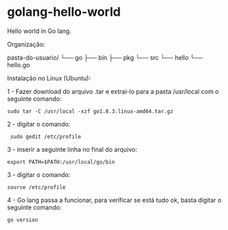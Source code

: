 # golang-hello-world
Hello world in Go lang.

Organização:

pasta-do-usuario/
└── go
    ├── bin
    ├── pkg
    └── src
        └── hello
           └── hello.go


Instalação no Linux (Ubuntu):

1 - Fazer download do arquivo .tar e extraí-lo para a pasta /usr/local com o seguinte comando:
	
	sudo tar -C /usr/local -xzf go1.8.3.linux-amd64.tar.gz

2 - digitar o comando:
	 
	 sudo gedit /etc/profile 

3 - inserir a seguinte linha no final do arquivo:
	
	export PATH=$PATH:/usr/local/go/bin

3 - digitar o comando:
	
	source /etc/profile

4 - Go lang passa a funcionar, para verificar se está tudo ok, basta digitar o seguinte comando:
	
	go version


